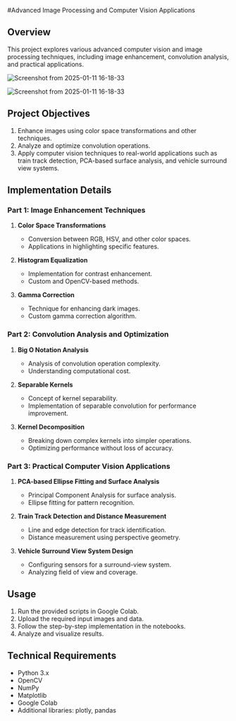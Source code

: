 #Advanced Image Processing and Computer Vision Applications

## Overview
This project explores various advanced computer vision and image processing techniques, including image enhancement, convolution analysis, and practical applications.

![Screenshot from 2025-01-11 16-18-33](https://github.com/user-attachments/assets/68f25755-16be-4012-a530-80cef6dec384)


![Screenshot from 2025-01-11 16-18-33](https://github.com/user-attachments/assets/8433a289-18c4-4649-8d04-e9ce8facfac6)


## Project Objectives
1. Enhance images using color space transformations and other techniques.
2. Analyze and optimize convolution operations.
3. Apply computer vision techniques to real-world applications such as train track detection, PCA-based surface analysis, and vehicle surround view systems.

## Implementation Details

### Part 1: Image Enhancement Techniques
1. **Color Space Transformations**
   - Conversion between RGB, HSV, and other color spaces.
   - Applications in highlighting specific features.

2. **Histogram Equalization**
   - Implementation for contrast enhancement.
   - Custom and OpenCV-based methods.

3. **Gamma Correction**
   - Technique for enhancing dark images.
   - Custom gamma correction algorithm.

### Part 2: Convolution Analysis and Optimization
1. **Big O Notation Analysis**
   - Analysis of convolution operation complexity.
   - Understanding computational cost.

2. **Separable Kernels**
   - Concept of kernel separability.
   - Implementation of separable convolution for performance improvement.

3. **Kernel Decomposition**
   - Breaking down complex kernels into simpler operations.
   - Optimizing performance without loss of accuracy.

### Part 3: Practical Computer Vision Applications
1. **PCA-based Ellipse Fitting and Surface Analysis**
   - Principal Component Analysis for surface analysis.
   - Ellipse fitting for pattern recognition.

2. **Train Track Detection and Distance Measurement**
   - Line and edge detection for track identification.
   - Distance measurement using perspective geometry.

3. **Vehicle Surround View System Design**
   - Configuring sensors for a surround-view system.
   - Analyzing field of view and coverage.

## Usage
1. Run the provided scripts in Google Colab.
2. Upload the required input images and data.
3. Follow the step-by-step implementation in the notebooks.
4. Analyze and visualize results.

## Technical Requirements
- Python 3.x
- OpenCV
- NumPy
- Matplotlib
- Google Colab
- Additional libraries: plotly, pandas

